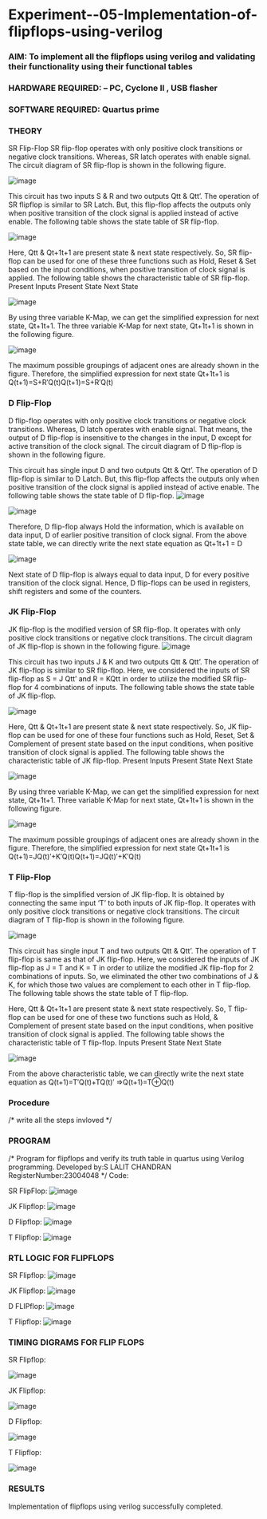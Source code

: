 # Experiment--05-Implementation-of-flipflops-using-verilog
### AIM: To implement all the flipflops using verilog and validating their functionality using their functional tables
### HARDWARE REQUIRED:  – PC, Cyclone II , USB flasher
### SOFTWARE REQUIRED:   Quartus prime
### THEORY 
SR Flip-Flop
SR flip-flop operates with only positive clock transitions or negative clock transitions. Whereas, SR latch operates with enable signal. The circuit diagram of SR flip-flop is shown in the following figure.

![image](https://user-images.githubusercontent.com/36288975/167910294-bb550548-b1dc-4cba-9044-31d9037d476b.png)

 
This circuit has two inputs S & R and two outputs Qtt & Qtt’. The operation of SR flipflop is similar to SR Latch. But, this flip-flop affects the outputs only when positive transition of the clock signal is applied instead of active enable.
The following table shows the state table of SR flip-flop.


![image](https://user-images.githubusercontent.com/36288975/167910648-ced88e69-869c-42e2-9718-a285a3902446.png)


Here, Qtt & Qt+1t+1 are present state & next state respectively. So, SR flip-flop can be used for one of these three functions such as Hold, Reset & Set based on the input conditions, when positive transition of clock signal is applied. The following table shows the characteristic table of SR flip-flop.
Present Inputs	Present State	Next State


![image](https://user-images.githubusercontent.com/36288975/167908180-5fc9d589-1cb5-41f5-b2c8-927e04f5f387.png)

By using three variable K-Map, we can get the simplified expression for next state, Qt+1t+1. The three variable K-Map for next state, Qt+1t+1 is shown in the following figure.

![image](https://user-images.githubusercontent.com/36288975/167908214-25b30a54-db20-4bcb-9385-5f93a1982a09.png)

 
The maximum possible groupings of adjacent ones are already shown in the figure. Therefore, the simplified expression for next state Qt+1t+1 is
Q(t+1)=S+R′Q(t)Q(t+1)=S+R′Q(t)


### D Flip-Flop
D flip-flop operates with only positive clock transitions or negative clock transitions. Whereas, D latch operates with enable signal. That means, the output of D flip-flop is insensitive to the changes in the input, D except for active transition of the clock signal. The circuit diagram of D flip-flop is shown in the following figure.
 
This circuit has single input D and two outputs Qtt & Qtt’. The operation of D flip-flop is similar to D Latch. But, this flip-flop affects the outputs only when positive transition of the clock signal is applied instead of active enable.
The following table shows the state table of D flip-flop.
![image](https://user-images.githubusercontent.com/36288975/167908342-e03f0cbb-5958-43bb-b74a-5e3ec2341675.png)

![image](https://user-images.githubusercontent.com/36288975/167910325-aeef0739-0a54-40e2-bebd-6f5fa0cad10e.png)



Therefore, D flip-flop always Hold the information, which is available on data input, D of earlier positive transition of clock signal. From the above state table, we can directly write the next state equation as
Qt+1t+1 = D



![image](https://user-images.githubusercontent.com/36288975/167908850-d39d07ba-7f9d-490a-b9f2-274e189fd047.png)

Next state of D flip-flop is always equal to data input, D for every positive transition of the clock signal. Hence, D flip-flops can be used in registers, shift registers and some of the counters.


### JK Flip-Flop
JK flip-flop is the modified version of SR flip-flop. It operates with only positive clock transitions or negative clock transitions. The circuit diagram of JK flip-flop is shown in the following figure.
![image](https://user-images.githubusercontent.com/36288975/167910378-d2d984a7-2815-4d17-8c41-ee4bdf59ec24.png) 

 
This circuit has two inputs J & K and two outputs Qtt & Qtt’. The operation of JK flip-flop is similar to SR flip-flop. Here, we considered the inputs of SR flip-flop as S = J Qtt’ and R = KQtt in order to utilize the modified SR flip-flop for 4 combinations of inputs.
The following table shows the state table of JK flip-flop.


![image](https://user-images.githubusercontent.com/36288975/167908575-59c35afb-50d3-46a2-888c-47478a3179d5.png)

Here, Qtt & Qt+1t+1 are present state & next state respectively. So, JK flip-flop can be used for one of these four functions such as Hold, Reset, Set & Complement of present state based on the input conditions, when positive transition of clock signal is applied. The following table shows the characteristic table of JK flip-flop.
Present Inputs	Present State	Next State

![image](https://user-images.githubusercontent.com/36288975/167908664-c854ffe9-0bd3-44c2-bfa6-e53928181c69.png)


By using three variable K-Map, we can get the simplified expression for next state, Qt+1t+1. Three variable K-Map for next state, Qt+1t+1 is shown in the following figure.
 
 
 ![image](https://user-images.githubusercontent.com/36288975/167908688-fa93c3e9-8323-4864-947d-c11d163d5a90.png)

The maximum possible groupings of adjacent ones are already shown in the figure. Therefore, the simplified expression for next state Qt+1t+1 is
Q(t+1)=JQ(t)′+K′Q(t)Q(t+1)=JQ(t)′+K′Q(t)



### T Flip-Flop
T flip-flop is the simplified version of JK flip-flop. It is obtained by connecting the same input ‘T’ to both inputs of JK flip-flop. It operates with only positive clock transitions or negative clock transitions. The circuit diagram of T flip-flop is shown in the following figure.

![image](https://user-images.githubusercontent.com/36288975/167911534-5f3c445d-bc68-46e2-9a9c-7efce5febc60.png)



This circuit has single input T and two outputs Qtt & Qtt’. The operation of T flip-flop is same as that of JK flip-flop. Here, we considered the inputs of JK flip-flop as J = T and K = T in order to utilize the modified JK flip-flop for 2 combinations of inputs. So, we eliminated the other two combinations of J & K, for which those two values are complement to each other in T flip-flop.
The following table shows the state table of T flip-flop.



Here, Qtt & Qt+1t+1 are present state & next state respectively. So, T flip-flop can be used for one of these two functions such as Hold, & Complement of present state based on the input conditions, when positive transition of clock signal is applied. The following table shows the characteristic table of T flip-flop.
Inputs	Present State	Next State


![image](https://user-images.githubusercontent.com/36288975/167909015-53aa9450-3f28-4202-887a-79d88228f8a0.png)

From the above characteristic table, we can directly write the next state equation as
Q(t+1)=T′Q(t)+TQ(t)′
⇒Q(t+1)=T⊕Q(t)

### Procedure
/* write all the steps invloved */



### PROGRAM 
/*
Program for flipflops  and verify its truth table in quartus using Verilog programming.
Developed by:S LALIT CHANDRAN
RegisterNumber:23004048
*/
Code:

SR FlipFlop:
![image](https://github.com/lalitchandran/Experiment--05-Implementation-of-flipflops-using-verilog/assets/137707725/0de325ed-5927-4233-b7f6-a77cce1265d2)

JK Flipflop:
![image](https://github.com/lalitchandran/Experiment--05-Implementation-of-flipflops-using-verilog/assets/137707725/a2104d5d-38fd-4c77-94f2-f619a9f12bd4)

D Flipflop:
![image](https://github.com/lalitchandran/Experiment--05-Implementation-of-flipflops-using-verilog/assets/137707725/13689bde-bfab-4acf-bc43-77c4fcab33e0)

T Flipflop:
![image](https://github.com/lalitchandran/Experiment--05-Implementation-of-flipflops-using-verilog/assets/137707725/4826dea0-6172-434d-baad-fda72d0a70a0)


### RTL LOGIC FOR FLIPFLOPS 

SR Flipflop:
![image](https://github.com/lalitchandran/Experiment--05-Implementation-of-flipflops-using-verilog/assets/137707725/9f5ea45f-f2f9-48e1-a81b-4f3e1a941207)


JK Flipflop:
![image](https://github.com/lalitchandran/Experiment--05-Implementation-of-flipflops-using-verilog/assets/137707725/159c3a97-4d08-44a8-9f26-8874366f4826)


D FLIPflop:
![image](https://github.com/lalitchandran/Experiment--05-Implementation-of-flipflops-using-verilog/assets/137707725/80a70143-a321-428a-8647-3a5018a597f1)


T Flipflop:
![image](https://github.com/lalitchandran/Experiment--05-Implementation-of-flipflops-using-verilog/assets/137707725/5f4b96bd-613d-467b-9adb-54f3a00fa5f2)


### TIMING DIGRAMS FOR FLIP FLOPS 

SR Flipflop:

![image](https://github.com/lalitchandran/Experiment--05-Implementation-of-flipflops-using-verilog/assets/137707725/f2a15253-9d08-4068-8277-2b372748c7a7)

JK Flipflop:

![image](https://github.com/lalitchandran/Experiment--05-Implementation-of-flipflops-using-verilog/assets/137707725/5703f7e2-1a51-4d9e-843a-d6e2df3e5ca4)

D Flipflop:

![image](https://github.com/lalitchandran/Experiment--05-Implementation-of-flipflops-using-verilog/assets/137707725/f15b89d9-6437-4bd9-a412-394c172feaf4)

T Flipflop:

![image](https://github.com/lalitchandran/Experiment--05-Implementation-of-flipflops-using-verilog/assets/137707725/d8457463-3c40-41ce-b7b6-32872990e43d)



### RESULTS 
Implementation of flipflops using verilog successfully completed.
